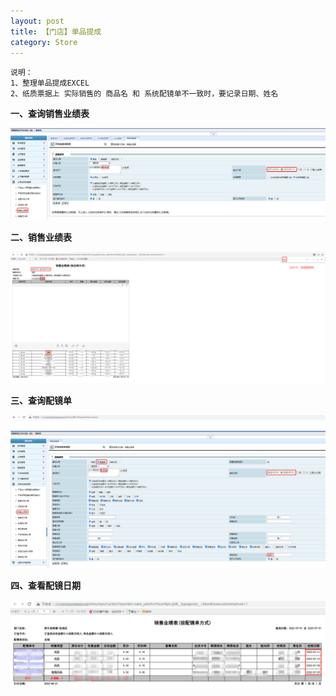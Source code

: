 ```yaml
---
layout: post
title: 【门店】单品提成
category: Store
---
```

```
说明：
1、整理单品提成EXCEL
2、纸质票据上 实际销售的 商品名 和 系统配镜单不一致时，要记录日期、姓名
```

**一、查询销售业绩表**

![query-products-sold](/images/query-products-sold.png)

**二、销售业绩表** 

![resultset-products-sold](/images/resultset-products-sold.png)

**三、查询配镜单**  

![query-order](/images/query-order.png)


**四、查看配镜日期**  

![resultset-order-with-date](/images/resultset-order-with-date.png)
